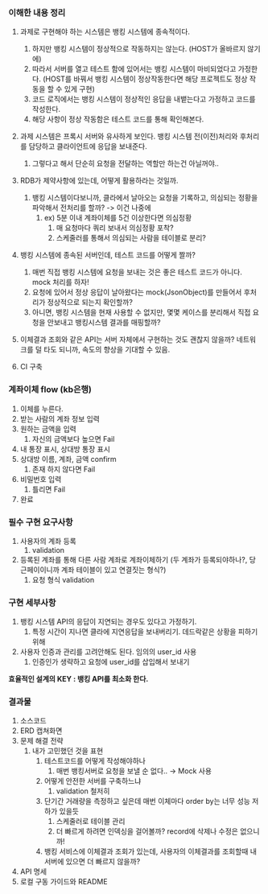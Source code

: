 ### **이해한 내용 정리**

1. 과제로 구현해야 하는 시스템은 뱅킹 시스템에 종속적이다.
   1. 하지만 뱅킹 시스템이 정상적으로 작동하지는 않는다. (HOST가 올바르지 않기에)
   2. 따라서 서버를 열고 테스트 함에 있어서는 뱅킹 시스템이 마비되었다고 가정한다. (HOST를 바꿔서 뱅킹 시스템이 정상작동한다면 해당 프로젝트도 정상 작동을 할 수 있게 구현)
   3. 코드 로직에서는 뱅킹 시스템이 정상적인 응답을 내뱉는다고 가정하고 코드를 작성한다.
   4. 해당 사항이 정상 작동함은 테스트 코드를 통해 확인해본다.

2. 과제 시스템은 프록시 서버와 유사하게 보인다. 뱅킹 시스템 전(이전)처리와 후처리를 담당하고 클라이언트에 응답을 보내준다.
   1. 그렇다고 해서 단순히 요청을 전달하는 역할만 하는건 아닐꺼야..

3. RDB가 제약사항에 있는데, 어떻게 활용하라는 것일까.
   1. 뱅킹 시스템이다보니까, 클라에서 날아오는 요청을 기록하고, 의심되는 정황을 파악해서 전처리를 할까? -> 이건 나중에
      1. ex) 5분 이내 계좌이체를 5건 이상한다면 의심정황
         1. 매 요청마다 쿼리 보내서 의심정황 포착?
         2. 스케줄러를 통해서 의심되는 사람을 테이블로 분리?

4. 뱅킹 시스템에 종속된 서버인데, 테스트 코드를 어떻게 짤까?
   1. 매번 직접 뱅킹 시스템에 요청을 보내는 것은 좋은 테스트 코드가 아니다. mock 처리를 하자!
   2. 요청에 있어서 정상 응답이 날아왔다는 mock(JsonObject)를 만들어서 후처리가 정상적으로 되는지 확인할까?
   3. 아니면, 뱅킹 시스템을 현재 사용할 수 없지만, 몇몇 케이스를 분리해서 직접 요청을 안보내고 뱅킹시스템 결과를 매핑할까?

5. 이체결과 조회와 같은 API는 서버 자체에서 구현하는 것도 괜찮지 않을까? 네트워크를 덜 타도 되니까, 속도의 향상을 기대할 수 있음.

1. CI 구축

### 계좌이체 flow (kb은행)

1. 이체를 누른다.
2. 받는 사람의 계좌 정보 입력
3. 원하는 금액을 입력
   1. 자신의 금액보다 높으면 Fail
4. 내 통장 표시, 상대방 통장 표시
5. 상대방 이름, 계좌, 금액 confirm
   1. 존재 하지 않다면 Fail
6. 비밀번호 입력
   1. 틀리면 Fail
7. 완료

### **필수 구현 요구사항**

1. 사용자의 계좌 등록
   1. validation
2. 등록된 계좌를 통해 다른 사람 계좌로 계좌이체하기 (두 계좌가 등록되야하나?, 당근페이이니까 계좌 테이블이 있고 연결짓는 형식?)
   1. 요청 형식 validation

### **구현 세부사항**

1. 뱅킹 시스템 API의 응답이 지연되는 경우도 있다고 가정하기.
   1. 특정 시간이 지나면 클라에 지연응답을 보내버리기. 데드락같은 상황을 피하기 위해
2. 사용자 인증과 관리를 고려안해도 된다. 임의의 user_id 사용
   1. 인증인가 생략하고 요청에 user_id를 삽입해서 보내기


**효율적인 설계의 KEY : 뱅킹 API를 최소화 한다.**

### **결과물**

1. 소스코드
2. ERD 캡쳐화면
3. 문제 해결 전략
   1. 내가 고민했던 것을 표현
      1. 테스트코드를 어떻게 작성해야하나
         1. 매번 뱅킹서버로 요청을 보낼 순 없다.. → Mock 사용
      2. 어떻게 안전한 서버를 구축하느냐
         1. validation 철저히
      3. 단기간 거래량을 측정하고 싶은데 매번 이체마다 order by는 너무 성능 저하가 있을듯
         1. 스케줄러로 테이블 관리
         2. 더 빠르게 하려면 인덱싱을 걸어볼까? record에 삭제나 수정은 없으니까!
      4. 뱅킹 서비스에 이체결과 조회가 있는데, 사용자의 이체결과를 조회할때 내 서버에 있으면 더 빠르지 않을까?
4. API 명세
5. 로컬 구동 가이드와 README